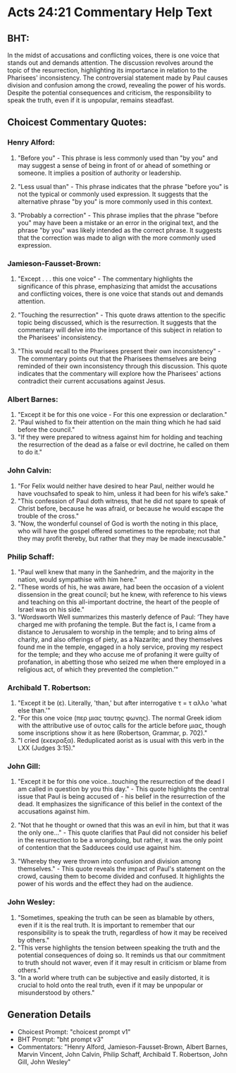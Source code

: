 # Acts 24:21 Commentary Help Text

## BHT:
In the midst of accusations and conflicting voices, there is one voice that stands out and demands attention. The discussion revolves around the topic of the resurrection, highlighting its importance in relation to the Pharisees' inconsistency. The controversial statement made by Paul causes division and confusion among the crowd, revealing the power of his words. Despite the potential consequences and criticism, the responsibility to speak the truth, even if it is unpopular, remains steadfast.

## Choicest Commentary Quotes:
### Henry Alford:
1. "Before you" - This phrase is less commonly used than "by you" and may suggest a sense of being in front of or ahead of something or someone. It implies a position of authority or leadership. 

2. "Less usual than" - This phrase indicates that the phrase "before you" is not the typical or commonly used expression. It suggests that the alternative phrase "by you" is more commonly used in this context. 

3. "Probably a correction" - This phrase implies that the phrase "before you" may have been a mistake or an error in the original text, and the phrase "by you" was likely intended as the correct phrase. It suggests that the correction was made to align with the more commonly used expression.

### Jamieson-Fausset-Brown:
1. "Except . . . this one voice" - The commentary highlights the significance of this phrase, emphasizing that amidst the accusations and conflicting voices, there is one voice that stands out and demands attention.

2. "Touching the resurrection" - This quote draws attention to the specific topic being discussed, which is the resurrection. It suggests that the commentary will delve into the importance of this subject in relation to the Pharisees' inconsistency.

3. "This would recall to the Pharisees present their own inconsistency" - The commentary points out that the Pharisees themselves are being reminded of their own inconsistency through this discussion. This quote indicates that the commentary will explore how the Pharisees' actions contradict their current accusations against Jesus.

### Albert Barnes:
1. "Except it be for this one voice - For this one expression or declaration."
2. "Paul wished to fix their attention on the main thing which he had said before the council."
3. "If they were prepared to witness against him for holding and teaching the resurrection of the dead as a false or evil doctrine, he called on them to do it."

### John Calvin:
1. "For Felix would neither have desired to hear Paul, neither would he have vouchsafed to speak to him, unless it had been for his wife’s sake." 
2. "This confession of Paul doth witness, that he did not spare to speak of Christ before, because he was afraid, or because he would escape the trouble of the cross."
3. "Now, the wonderful counsel of God is worth the noting in this place, who will have the gospel offered sometimes to the reprobate; not that they may profit thereby, but rather that they may be made inexcusable."

### Philip Schaff:
1. "Paul well knew that many in the Sanhedrim, and the majority in the nation, would sympathise with him here."
2. "These words of his, he was aware, had been the occasion of a violent dissension in the great council; but he knew, with reference to his views and teaching on this all-important doctrine, the heart of the people of Israel was on his side."
3. "Wordsworth Well summarizes this masterly defence of Paul: ‘They have charged me with profaning the temple. But the fact is, I came from a distance to Jerusalem to worship in the temple; and to bring alms of charity, and also offerings of piety, as a Nazarite; and they themselves found me in the temple, engaged in a holy service, proving my respect for the temple; and they who accuse me of profaning it were guilty of profanation, in abetting those who seized me when there employed in a religious act, of which they prevented the completion.’"

### Archibald T. Robertson:
1. "Except it be (ε). Literally, 'than,' but after interrogative τ = τ αλλο 'what else than.'" 
2. "For this one voice (περ μιας ταυτης φωνης). The normal Greek idiom with the attributive use of ουτος calls for the article before μιας, though some inscriptions show it as here (Robertson, Grammar, p. 702)." 
3. "I cried (εκεκραξα). Reduplicated aorist as is usual with this verb in the LXX (Judges 3:15)."

### John Gill:
1. "Except it be for this one voice...touching the resurrection of the dead I am called in question by you this day." - This quote highlights the central issue that Paul is being accused of - his belief in the resurrection of the dead. It emphasizes the significance of this belief in the context of the accusations against him.

2. "Not that he thought or owned that this was an evil in him, but that it was the only one..." - This quote clarifies that Paul did not consider his belief in the resurrection to be a wrongdoing, but rather, it was the only point of contention that the Sadducees could use against him.

3. "Whereby they were thrown into confusion and division among themselves." - This quote reveals the impact of Paul's statement on the crowd, causing them to become divided and confused. It highlights the power of his words and the effect they had on the audience.

### John Wesley:
1. "Sometimes, speaking the truth can be seen as blamable by others, even if it is the real truth. It is important to remember that our responsibility is to speak the truth, regardless of how it may be received by others."
2. "This verse highlights the tension between speaking the truth and the potential consequences of doing so. It reminds us that our commitment to truth should not waver, even if it may result in criticism or blame from others."
3. "In a world where truth can be subjective and easily distorted, it is crucial to hold onto the real truth, even if it may be unpopular or misunderstood by others."


## Generation Details
- Choicest Prompt: "choicest prompt v1"
- BHT Prompt: "bht prompt v3"
- Commentators: "Henry Alford, Jamieson-Fausset-Brown, Albert Barnes, Marvin Vincent, John Calvin, Philip Schaff, Archibald T. Robertson, John Gill, John Wesley"
